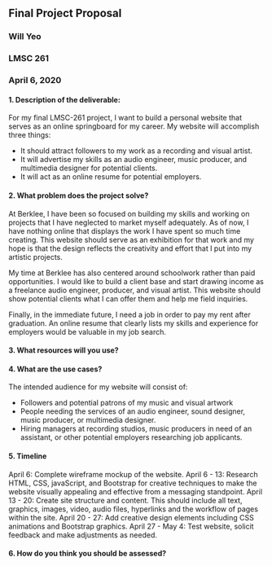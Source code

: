 ## Final Project Proposal
### Will Yeo
### LMSC 261
### April 6, 2020

#### 1. Description of the deliverable:

For my final LMSC-261 project, I want to build a personal website that serves as an online springboard for my career. My website will accomplish three things:

  - It should attract followers to my work as a recording and visual artist.
  - It will advertise my skills as an audio engineer, music producer, and multimedia designer for potential clients.
  - It will act as an online resume for potential employers.

#### 2. What problem does the project solve?

At Berklee, I have been so focused on building my skills and working on projects that I have neglected to market myself adequately. As of now, I have nothing online that displays the work I have spent so much time creating. This website should serve as an exhibition for that work and my hope is that the design reflects the creativity and effort that I put into my artistic projects.

My time at Berklee has also centered around schoolwork rather than paid opportunities. I would like to build a client base and start drawing income as a freelance audio engineer, producer, and visual artist. This website should show potential clients what I can offer them and help me field inquiries.

Finally, in the immediate future, I need a job in order to pay my rent after graduation. An online resume that clearly lists my skills and experience for employers would be valuable in my job search.

#### 3. What resources will you use?


#### 4. What are the use cases?

The intended audience for my website will consist of:

  - Followers and potential patrons of my music and visual artwork
  - People needing the services of an audio engineer, sound designer, music producer, or multimedia designer.
  - Hiring managers at recording studios, music producers in need of an assistant, or other potential employers researching job applicants.

#### 5. Timeline

April 6: Complete wireframe mockup of the website.
April 6 - 13: Research HTML, CSS, javaScript, and Bootstrap for creative techniques to make the website visually appealing and effective from a messaging standpoint.
April 13 - 20: Create site structure and content. This should include all text, graphics, images, video, audio files, hyperlinks and the workflow of pages within the site.
April 20 - 27: Add creative design elements including CSS animations and Bootstrap graphics.
April 27 - May 4: Test website, solicit feedback and make adjustments as needed.


#### 6. How do you think you should be assessed?
